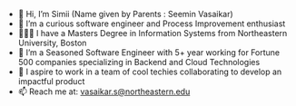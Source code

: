 - 👋 Hi, I’m Simii (Name given by Parents : Seemin Vasaikar)
- 👀 I’m a curious software engineer and Process Improvement enthusiast
- 👩🏻‍🎓 I have a Masters Degree in Information Systems from Northeastern University, Boston
- 🌱 I’m a Seasoned Software Engineer with 5+ year working for Fortune 500 companies specializing in Backend and Cloud Technologies 
- 💞️ I aspire to work in a team of cool techies collaborating to develop an impactful product
- 📫 Reach me at: vasaikar.s@northeastern.edu

<!---
vasaikarSimii/vasaikarSimii is a ✨ special ✨ repository because its `README.md` (this file) appears on your GitHub profile.
You can click the Preview link to take a look at your changes.
--->
